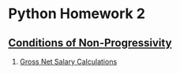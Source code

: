 # Python Homework 2
## [Conditions of Non-Progressivity]([https://github.com/domms2057/PythonProjectEx1New/blob/main/Ex.1.py](https://github.com/domms2057/Homework2/blob/main/Homework2.py))
1. [Gross Net Salary Calculations]([https://github.com/domms2057/PythonProjectEx1New/blob/main/Ex.1.py](https://github.com/domms2057/Homework2/blob/main/Homework2.py))
